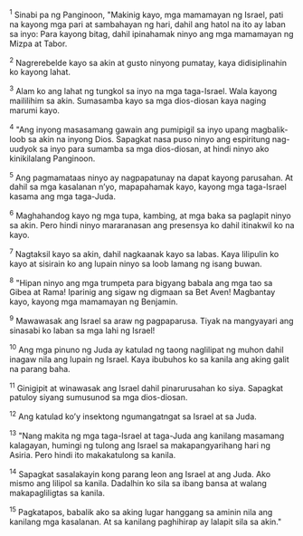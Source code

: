 <sup>1</sup>
Sinabi pa ng Panginoon, "Makinig kayo, mga mamamayan ng Israel, pati na kayong mga pari at sambahayan ng hari, dahil ang hatol na ito ay laban sa inyo: Para kayong bitag, dahil ipinahamak ninyo ang mga mamamayan ng Mizpa at Tabor. 

<sup>2</sup>
Nagrerebelde kayo sa akin at gusto ninyong pumatay, kaya didisiplinahin ko kayong lahat. 

<sup>3</sup>
Alam ko ang lahat ng tungkol sa inyo na mga taga-Israel. Wala kayong maililihim sa akin. Sumasamba kayo sa mga dios-diosan kaya naging marumi kayo. 

<sup>4</sup>
"Ang inyong masasamang gawain ang pumipigil sa inyo upang magbalik-loob sa akin na inyong Dios. Sapagkat nasa puso ninyo ang espiritung nag-uudyok sa inyo para sumamba sa mga dios-diosan, at hindi ninyo ako kinikilalang Panginoon. 

<sup>5</sup>
Ang pagmamataas ninyo ay nagpapatunay na dapat kayong parusahan. At dahil sa mga kasalanan nʼyo, mapapahamak kayo, kayong mga taga-Israel kasama ang mga taga-Juda. 

<sup>6</sup>
Maghahandog kayo ng mga tupa, kambing, at mga baka sa paglapit ninyo sa akin. Pero hindi ninyo mararanasan ang presensya ko dahil itinakwil ko na kayo. 

<sup>7</sup>
Nagtaksil kayo sa akin, dahil nagkaanak kayo sa labas. Kaya lilipulin ko kayo at sisirain ko ang lupain ninyo sa loob lamang ng isang buwan.

<sup>8</sup>
"Hipan ninyo ang mga trumpeta para bigyang babala ang mga tao sa Gibea at Rama! Iparinig ang sigaw ng digmaan sa Bet Aven! Magbantay kayo, kayong mga mamamayan ng Benjamin. 

<sup>9</sup>
Mawawasak ang Israel sa araw ng pagpaparusa. Tiyak na mangyayari ang sinasabi ko laban sa mga lahi ng Israel! 

<sup>10</sup>
Ang mga pinuno ng Juda ay katulad ng taong naglilipat ng muhon dahil inagaw nila ang lupain ng Israel. Kaya ibubuhos ko sa kanila ang aking galit na parang baha. 

<sup>11</sup>
Ginigipit at winawasak ang Israel dahil pinarurusahan ko siya. Sapagkat patuloy siyang sumusunod sa mga dios-diosan. 

<sup>12</sup>
Ang katulad koʼy insektong ngumangatngat sa Israel at sa Juda. 

<sup>13</sup>
"Nang makita ng mga taga-Israel at taga-Juda ang kanilang masamang kalagayan, humingi ng tulong ang Israel sa makapangyarihang hari ng Asiria. Pero hindi ito makakatulong sa kanila. 

<sup>14</sup>
Sapagkat sasalakayin kong parang leon ang Israel at ang Juda. Ako mismo ang lilipol sa kanila. Dadalhin ko sila sa ibang bansa at walang makapagliligtas sa kanila. 

<sup>15</sup>
Pagkatapos, babalik ako sa aking lugar hanggang sa aminin nila ang kanilang mga kasalanan. At sa kanilang paghihirap ay lalapit sila sa akin."